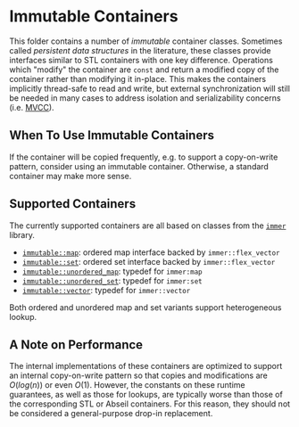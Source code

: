 # Immutable Containers

This folder contains a number of _immutable_ container classes. Sometimes called _persistent data
structures_ in the literature, these classes provide interfaces similar to STL containers with one
key difference. Operations which "modify" the container are `const` and return a modified copy of
the container rather than modifying it in-place. This makes the containers implicitly thread-safe to
read and write, but external synchronization will still be needed in many cases to address isolation
and serializability concerns (i.e.
[MVCC](https://en.wikipedia.org/wiki/Multiversion_concurrency_control)).

## When To Use Immutable Containers

If the container will be copied frequently, e.g. to support a copy-on-write pattern, consider using
an immutable container. Otherwise, a standard container may make more sense.

## Supported Containers

The currently supported containers are all based on classes from the
[`immer`](https://sinusoid.es/immer/) library.

-   [`immutable::map`](map.h): ordered map interface backed by `immer::flex_vector`
-   [`immutable::set`](set.h): ordered set interface backed by `immer::flex_vector`
-   [`immutable::unordered_map`](unordered_map.h): typedef for `immer:map`
-   [`immutable::unordered_set`](unordered_set.h): typedef for `immer:set`
-   [`immutable::vector`](vector.h): typedef for `immer::vector`

Both ordered and unordered map and set variants support heterogeneous lookup.

## A Note on Performance

The internal implementations of these containers are optimized to support an internal copy-on-write
pattern so that copies and modifications are $O(log(n))$ or even $O(1)$. However, the constants on
these runtime guarantees, as well as those for lookups, are typically worse than those of the
corresponding STL or Abseil containers. For this reason, they should not be considered a
general-purpose drop-in replacement.
